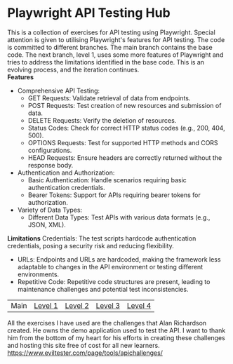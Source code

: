 # Playwright API Testing Hub
This is a collection of exercises for API testing using Playwright. Special attention is given to utilising Playwright's features for API testing. The code is committed to different branches. The main branch contains the base code. The next branch, level 1, uses some more features of Playwright and tries to address the limitations identified in the base code. This is an evolving process, and the iteration continues.<br>
**Features**
- Comprehensive API Testing:
  - GET Requests: Validate retrieval of data from endpoints.
  - POST Requests: Test creation of new resources and submission of data.
  - DELETE Requests: Verify the deletion of resources.
  - Status Codes: Check for correct HTTP status codes (e.g., 200, 404, 500).
  - OPTIONS Requests: Test for supported HTTP methods and CORS configurations.
  - HEAD Requests: Ensure headers are correctly returned without the response body.
- Authentication and Authorization:
  - Basic Authentication: Handle scenarios requiring basic authentication credentials.
  - Bearer Tokens: Support for APIs requiring bearer tokens for authorization.
- Variety of Data Types:
  - Different Data Types: Test APIs with various data formats (e.g., JSON, XML).
    
**Limitations**
Credentials: The test scripts hardcode authentication credentials, posing a security risk and reducing flexibility.
- URLs: Endpoints and URLs are hardcoded, making the framework less adaptable to changes in the API environment or testing different environments.
- Repetitive Code: Repetitive code structures are present, leading to maintenance challenges and potential test inconsistencies.

<table>
  <tr>
    <td>Main</td>
    <td><a href="https://github.com/Cerosh/apiChallenges.github.io/tree/level.1">Level 1</a></td>
    <td><a href="https://github.com/Cerosh/apiChallenges.github.io/tree/level.2">Level 2</a></td>
    <td><a href="https://github.com/Cerosh/apiChallenges.github.io/tree/level.3">Level 3</a></td>
    <td><a href="https://github.com/Cerosh/apiChallenges.github.io/tree/level.4">Level 4</a></td>
  </tr>
</table>

All the exercises I have used are the challenges that  Alan Richardson created. He owns the demo application used to test the API. I want to thank him from the bottom of my heart for his efforts in creating these challenges and hosting this site free of cost for all new learners.
https://www.eviltester.com/page/tools/apichallenges/<br>
